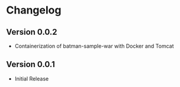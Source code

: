# Changelog


## Version 0.0.2

* Containerization of batman-sample-war with Docker and Tomcat

## Version 0.0.1

* Initial Release